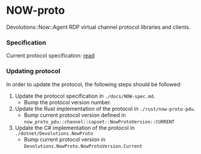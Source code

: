 NOW-proto
=========

Devolutions::Now::Agent RDP virtual channel protocol libraries and clients.

### Specification

Current protocol specification: [read](./docs/NOW-spec.md)

### Updating protocol

In order to update the protocol, the following steps should be followed:

1. Update the protocol specification in `./docs/NOW-spec.md`.
    - Bump the protocol version number.
1. Update the Rust implementation of the protocol in `./rust/now-proto-pdu`.
    - Bump current protocol version defined in `now_proto_pdu::channel::capset::NowProtoVersion::CURRENT`
1. Update the C# implementation of the protocol in `./dotnet/Devolutions.NowProto`
    - Bump current protocol version in `Devolutions.NowProto.NowProtoVersion.Current`
